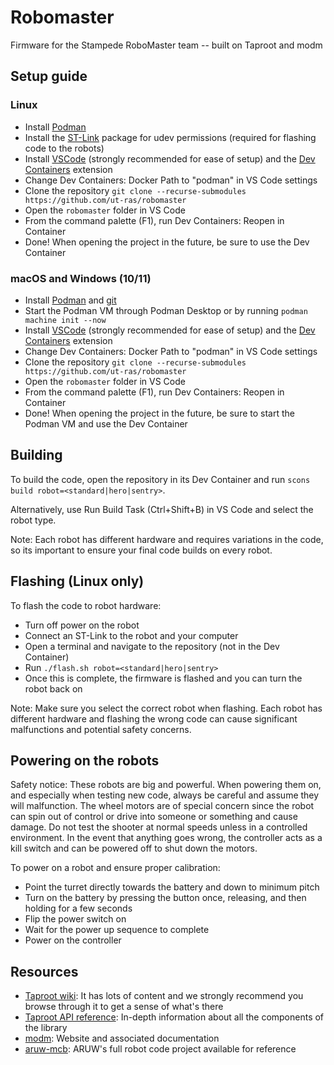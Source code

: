 # Robomaster
Firmware for the Stampede RoboMaster team -- built on Taproot and modm

## Setup guide
### Linux
* Install [Podman](https://podman.io/docs/installation#installing-on-linux)
* Install the [ST-Link](https://github.com/stlink-org/stlink#installation) package for udev permissions (required for flashing code to the robots)
* Install [VSCode](https://code.visualstudio.com/Download) (strongly recommended for ease of setup) and the [Dev Containers](https://marketplace.visualstudio.com/items?itemName=ms-vscode-remote.remote-containers) extension
* Change Dev Containers: Docker Path to "podman" in VS Code settings
* Clone the repository `git clone --recurse-submodules https://github.com/ut-ras/robomaster`
* Open the `robomaster` folder in VS Code
* From the command palette (F1), run Dev Containers: Reopen in Container
* Done! When opening the project in the future, be sure to use the Dev Container

### macOS and Windows (10/11)
* Install [Podman](https://podman.io/) and [git](https://git-scm.com/downloads)
* Start the Podman VM through Podman Desktop or by running `podman machine init --now`
* Install [VSCode](https://code.visualstudio.com/Download) (strongly recommended for ease of setup) and the [Dev Containers](https://marketplace.visualstudio.com/items?itemName=ms-vscode-remote.remote-containers) extension
* Change Dev Containers: Docker Path to "podman" in VS Code settings
* Clone the repository `git clone --recurse-submodules https://github.com/ut-ras/robomaster`
* Open the `robomaster` folder in VS Code
* From the command palette (F1), run Dev Containers: Reopen in Container
* Done! When opening the project in the future, be sure to start the Podman VM and use the Dev Container

## Building
To build the code, open the repository in its Dev Container and run
`scons build robot=<standard|hero|sentry>`.

Alternatively, use Run Build Task (Ctrl+Shift+B) in VS Code and select the robot type.

Note: Each robot has different hardware and requires variations in the code, so its important to ensure your final code builds on every robot.

## Flashing (Linux only)
To flash the code to robot hardware:
* Turn off power on the robot
* Connect an ST-Link to the robot and your computer
* Open a terminal and navigate to the repository (not in the Dev Container)
* Run `./flash.sh robot=<standard|hero|sentry>`
* Once this is complete, the firmware is flashed and you can turn the robot back on

Note: Make sure you select the correct robot when flashing. Each robot has different hardware and flashing the wrong code can cause significant malfunctions and potential safety concerns.

## Powering on the robots
Safety notice:
These robots are big and powerful. When powering them on, and especially when testing new code, always be careful and assume they will malfunction.
The wheel motors are of special concern since the robot can spin out of control or drive into someone or something and cause damage.
Do not test the shooter at normal speeds unless in a controlled environment.
In the event that anything goes wrong, the controller acts as a kill switch and can be powered off to shut down the motors.

To power on a robot and ensure proper calibration:
* Point the turret directly towards the battery and down to minimum pitch
* Turn on the battery by pressing the button once, releasing, and then holding for a few seconds
* Flip the power switch on
* Wait for the power up sequence to complete
* Power on the controller

## Resources
* [Taproot wiki](https://gitlab.com/aruw/controls/taproot/-/wikis/home): It has lots of content and we strongly recommend you browse through it to get a sense of what's there
* [Taproot API reference](https://aruw.gitlab.io/controls/taproot/): In-depth information about all the components of the library
* [modm](https://modm.io/): Website and associated documentation
* [aruw-mcb](https://gitlab.com/aruw/controls/aruw-mcb): ARUW's full robot code project available for reference
